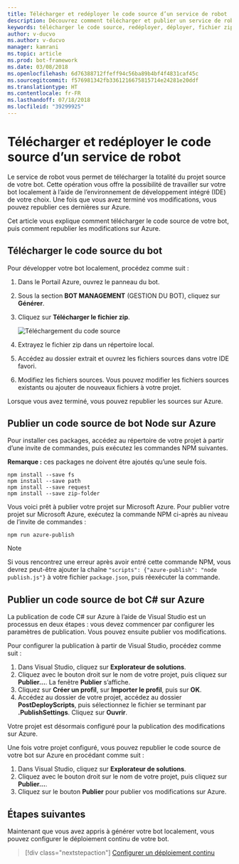 ```yaml
---
title: Télécharger et redéployer le code source d’un service de robot | Microsoft Docs
description: Découvrez comment télécharger et publier un service de robot.
keywords: télécharger le code source, redéployer, déployer, fichier zip, publier
author: v-ducvo
ms.author: v-ducvo
manager: kamrani
ms.topic: article
ms.prod: bot-framework
ms.date: 03/08/2018
ms.openlocfilehash: 6d76388712ffeff94c56ba89b4bf4f4831caf45c
ms.sourcegitcommit: f576981342fb3361216675815714e24281e20ddf
ms.translationtype: HT
ms.contentlocale: fr-FR
ms.lasthandoff: 07/18/2018
ms.locfileid: "39299925"
---
```

# <a name="download-and-redeploy-bot-service-source-code"></a>Télécharger et redéployer le code source d’un service de robot

Le service de robot vous permet de télécharger la totalité du projet source de votre bot. Cette opération vous offre la possibilité de travailler sur votre bot localement à l’aide de l’environnement de développement intégré (IDE) de votre choix. Une fois que vous avez terminé vos modifications, vous pouvez republier ces dernières sur Azure. 

Cet article vous explique comment télécharger le code source de votre bot, puis comment republier les modifications sur Azure. 

## <a name="download-bot-source-code"></a>Télécharger le code source du bot

Pour développer votre bot localement, procédez comme suit :

1. Dans le Portail Azure, ouvrez le panneau du bot.
2. Sous la section **BOT MANAGEMENT** (GESTION DU BOT), cliquez sur **Générer**.
3. Cliquez sur **Télécharger le fichier zip**. 

   ![Téléchargement du code source](~/media/azure-bot-build/download-zip-file.png)

4. Extrayez le fichier zip dans un répertoire local.
5. Accédez au dossier extrait et ouvrez les fichiers sources dans votre IDE favori.
6. Modifiez les fichiers sources. Vous pouvez modifier les fichiers sources existants ou ajouter de nouveaux fichiers à votre projet.

Lorsque vous avez terminé, vous pouvez republier les sources sur Azure.

## <a name="publish-node-bot-source-code-to-azure"></a>Publier un code source de bot Node sur Azure

Pour installer ces packages, accédez au répertoire de votre projet à partir d’une invite de commandes, puis exécutez les commandes NPM suivantes.

**Remarque :** ces packages ne doivent être ajoutés qu’une seule fois.

```console
npm install --save fs
npm install --save path
npm install --save request
npm install --save zip-folder
```

Vous voici prêt à publier votre projet sur Microsoft Azure. Pour publier votre projet sur Microsoft Azure, exécutez la commande NPM ci-après au niveau de l’invite de commandes :

```console
npm run azure-publish
```

> [!NOTE]
> Si vous rencontrez une erreur après avoir entré cette commande NPM, vous devrez peut-être ajouter la chaîne `"scripts": {"azure-publish": "node publish.js"}` à votre fichier `package.json`, puis réexécuter la commande.

## <a name="publish-c-bot-source-code-to-azure"></a>Publier un code source de bot C# sur Azure

La publication de code C# sur Azure à l’aide de Visual Studio est un processus en deux étapes : vous devez commencer par configurer les paramètres de publication. Vous pouvez ensuite publier vos modifications.

Pour configurer la publication à partir de Visual Studio, procédez comme suit :

1. Dans Visual Studio, cliquez sur **Explorateur de solutions**.
2. Cliquez avec le bouton droit sur le nom de votre projet, puis cliquez sur **Publier...**. La fenêtre **Publier** s’affiche.
3. Cliquez sur **Créer un profil**, sur **Importer le profil**, puis sur **OK**.
4. Accédez au dossier de votre projet, accédez au dossier **PostDeployScripts**, puis sélectionnez le fichier se terminant par **.PublishSettings**. Cliquez sur **Ouvrir**.

Votre projet est désormais configuré pour la publication des modifications sur Azure.

Une fois votre projet configuré, vous pouvez republier le code source de votre bot sur Azure en procédant comme suit :

1. Dans Visual Studio, cliquez sur **Explorateur de solutions**.
2. Cliquez avec le bouton droit sur le nom de votre projet, puis cliquez sur **Publier...**.
3. Cliquez sur le bouton **Publier** pour publier vos modifications sur Azure.

## <a name="next-steps"></a>Étapes suivantes
Maintenant que vous avez appris à générer votre bot localement, vous pouvez configurer le déploiement continu de votre bot.

> [!div class="nextstepaction"]
> [Configurer un déploiement continu](bot-service-build-continuous-deployment.md)
